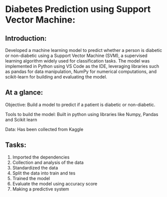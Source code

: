 # Diabetes Prediction using Support Vector Machine:

## Introduction:

Developed a machine learning model to predict whether a person is diabetic or non-diabetic using a Support Vector Machine (SVM), a supervised learning algorithm widely used for classification tasks. The model was implemented in Python using VS Code as the IDE, leveraging libraries such as pandas for data manipulation, NumPy for numerical computations, and scikit-learn for building and evaluating the model.

## At a glance:

Objective: Build a model to predict if a patient is diabetic or non-diabetic.

Tools to build the model: Built in python using libraries like Numpy, Pandas and Scikit learn

Data: Has been collected from Kaggle 

## Tasks:

1) Imported the dependencies
2) Collection and analysis of the data
3) Standardized the data
4) Split the data into train and tes
5) Trained the model
6) Evaluate the model using accuracy score
7) Making a predictive system

